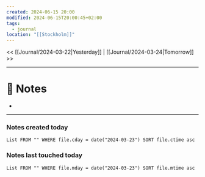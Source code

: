 ```yaml
---
created: 2024-06-15 20:00
modified: 2024-06-15T20:00:45+02:00
tags:
  - journal
location: "[[Stockholm]]"
---
```


<< [[Journal/2024-03-22|Yesterday]] | [[Journal/2024-03-24|Tomorrow]] >>

---
# 📝 Notes
- 
---
### Notes created today
```dataview
List FROM "" WHERE file.cday = date("2024-03-23") SORT file.ctime asc
```
### Notes last touched today
```dataview
List FROM "" WHERE file.mday = date("2024-03-23") SORT file.mtime asc
```